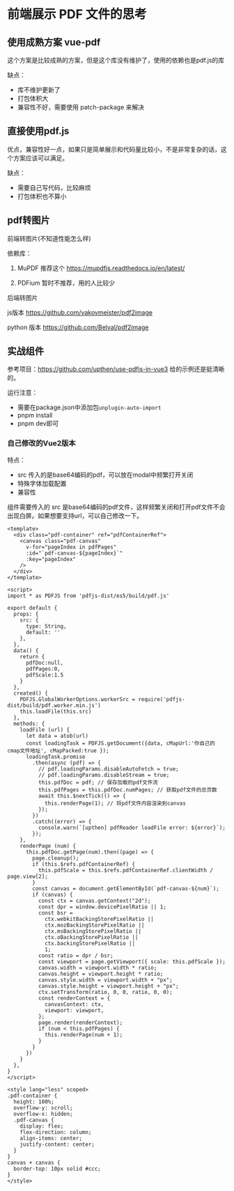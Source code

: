 # 前端展示 PDF 文件的思考

## 使用成熟方案 vue-pdf

这个方案是比较成熟的方案，但是这个库没有维护了，使用的依赖也是pdf.js的库

缺点：

- 库不维护更新了
- 打包体积大
- 兼容性不好，需要使用 patch-package 来解决

## 直接使用pdf.js

优点，兼容性好一点，如果只是简单展示和代码量比较小，不是非常复杂的话，这个方案应该可以满足。

缺点：

- 需要自己写代码，比较麻烦
- 打包体积也不算小

## pdf转图片

前端转图片(不知道性能怎么样)

依赖库：

1. MuPDF 推荐这个 <https://mupdfjs.readthedocs.io/en/latest/>

2. PDFium 暂时不推荐，用的人比较少

后端转图片

js版本 <https://github.com/yakovmeister/pdf2image>

python 版本 <https://github.com/Belval/pdf2image>

## 实战组件

参考项目：<https://github.com/upthen/use-pdfjs-in-vue3>
给的示例还是挺清晰的。

运行注意：

- 需要在package.json中添加包`unplugin-auto-import`
- pnpm install
- pnpm dev即可

### 自己修改的Vue2版本

特点：

- src 传入的是base64编码的pdf，可以放在modal中频繁打开关闭
- 特殊字体加载配置
- 兼容性

组件需要传入的 src 是base64编码的pdf文件，这样频繁关闭和打开pdf文件不会出现白屏。如果想要支持url，可以自己修改一下。

```vue
<template>
  <div class="pdf-container" ref="pdfContainerRef">
    <canvas class="pdf-canvas"
      v-for="pageIndex in pdfPages"
      :id="`pdf-canvas-${pageIndex}`"
      :key="pageIndex"
    />
  </div>
</template>

<script>
import * as PDFJS from 'pdfjs-dist/es5/build/pdf.js'

export default {
  props: {
    src: {
      type: String,
      default: ''
    },
  },
  data() {
    return {
      pdfDoc:null,
      pdfPages:0,
      pdfScale:1.5
    }
  },
  created() {
    PDFJS.GlobalWorkerOptions.workerSrc = require('pdfjs-dist/build/pdf.worker.min.js')
    this.loadFile(this.src)
  },
  methods: {
    loadFile (url) {
      let data = atob(url)
      const loadingTask = PDFJS.getDocument({data, cMapUrl:'你自己的cmap文件地址', cMapPacked:true });
      loadingTask.promise
        .then(async (pdf) => {
          // pdf.loadingParams.disableAutoFetch = true;
          // pdf.loadingParams.disableStream = true;
          this.pdfDoc = pdf; // 保存加载的pdf文件流
          this.pdfPages = this.pdfDoc.numPages; // 获取pdf文件的总页数
          await this.$nextTick(() => {
            this.renderPage(1); // 将pdf文件内容渲染到canvas
          });
        })
        .catch((error) => {
          console.warn(`[upthen] pdfReader loadFile error: ${error}`);
        });
    },
    renderPage (num) {
      this.pdfDoc.getPage(num).then((page) => {
        page.cleanup();
        if (this.$refs.pdfContainerRef) {
          this.pdfScale = this.$refs.pdfContainerRef.clientWidth / page.view[2];
        }
        const canvas = document.getElementById(`pdf-canvas-${num}`);
        if (canvas) {
          const ctx = canvas.getContext("2d");
          const dpr = window.devicePixelRatio || 1;
          const bsr =
            ctx.webkitBackingStorePixelRatio ||
            ctx.mozBackingStorePixelRatio ||
            ctx.msBackingStorePixelRatio ||
            ctx.oBackingStorePixelRatio ||
            ctx.backingStorePixelRatio ||
            1;
          const ratio = dpr / bsr;
          const viewport = page.getViewport({ scale: this.pdfScale });
          canvas.width = viewport.width * ratio;
          canvas.height = viewport.height * ratio;
          canvas.style.width = viewport.width + "px";
          canvas.style.height = viewport.height + "px";
          ctx.setTransform(ratio, 0, 0, ratio, 0, 0);
          const renderContext = {
            canvasContext: ctx,
            viewport: viewport,
          };
          page.render(renderContext);
          if (num < this.pdfPages) {
            this.renderPage(num + 1);
          }
        }
      })
    }
  },
}
</script>

<style lang="less" scoped>
.pdf-container {
  height: 100%;
  overflow-y: scroll;
  overflow-x: hidden;
  .pdf-canvas {
    display: flex;
    flex-direction: column;
    align-items: center;
    justify-content: center;
  }
}
canvas + canvas {
  border-top: 10px solid #ccc;
}
</style>

```
